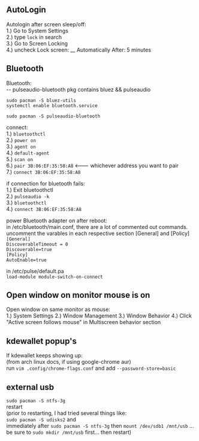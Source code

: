 ## AutoLogin
Autologin after screen sleep/off: <br />
1.) Go to System Settings <br />
2.) type `lock` in search <br />
3.) Go to Screen Locking <br />
4.) uncheck Lock screen: \_\_ Automatically After: 5 minutes <br />
## Bluetooth
Bluetooth: <br />
-- pulseaudio-bluetooth pkg contains bluez && pulseaudio

`sudo pacman -S bluez-utils` <br />
`systemctl enable bluetooth.service` <br />

`sudo pacman -S pulseaudio-bluetooth` <br />

connect: <br />
1.) `bluetoothctl` <br />
2.) `power on` <br />
3.) `agent on` <br />
4.) `default-agent` <br />
5.) `scan on` <br />
6.) `pair 3B:06:EF:35:58:A8` <--- whichever address you want to pair <br />
7.) `connect 3B:06:EF:35:58:A8` <br />

if connection for bluetooth fails: <br />
1.) Exit bluetoothctl <br />
2.) `pulseaudio -k` <br />
3.) `bluetoothctl` <br />
4.) `connect 3B:06:EF:35:58:A8` <br />

power Bluetooth adapter on after reboot: <br />
in /etc/bluetooth/main.conf, there are a lot of commented out commands. <br />
uncomment the varables in each respective section [General] and [Policy] <br />
`[General]` <br />
`DiscoverableTimeout = 0` <br />
`Discoverable=true` <br />
`[Policy]` <br />
`AutoEnable=true` <br />

in /etc/pulse/default.pa <br />
`load-module module-switch-on-connect` <br />
## Open window on monitor mouse is on
Open window on same monitor as mouse:<br />
1.) System Settings
2.) Window Management
3.) Window Behavior
4.) Click "Active screen follows mouse" in Multiscreen behavior section
## kdewallet popup's
If kdewallet keeps showing up:<br />
(from arch linux docs, if using google-chrome aur)<br />
run `vim .config/chrome-flags.conf` and add `--password-store=basic`
## external usb
`sudo pacman -S ntfs-3g`<br />
restart <br />
(prior to restarting, I had tried several things like: <br />
`sudo pacman -S udisks2` and <br />
immediately after `sudo pacman -S ntfs-3g` then `mount /dev/sdb1 /mnt/usb` ... be sure to `sudo mkdir /mnt/usb` first... then restart)

